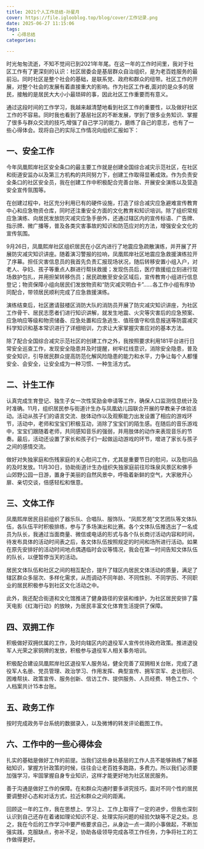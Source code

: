 ```yaml
---
title: 2021个人工作总结-孙星月
cover: https://file.iglooblog.top/blog/cover/工作记录.png
date: 2025-06-27 11:15:06
tags:
  - 心得总结
categories:

---
```


时光匆匆流逝，不知不觉间已到2021年年尾。在这一年的工作时间里，我对于社区工作有了更深刻的认识：社区居委会是基层群众自治组织，是为老百姓服务的最前沿。同时社区是整个社会的基础，是联系党、政府和群众的纽带。社区工作的开展，对整个社会的发展有着直接重大的影响。作为社区工作者,面对的是众多的居民，接触的是居民大大小小最琐碎的事，因此社区工作重要而有意义。

通过这段时间的工作学习，我越来越清楚地看到社区工作的重要性，以及做好社区工作的不容易。同时我也看到了基层社区的不断发展，学到了很多业务知识、掌握了很多与群众交流的技巧,增强了自己学习的能力，磨练了自己的意志，也有了一些心得体会。现将自己的实际工作情况向组织汇报如下：

## 一、安全工作

今年凤凰熙岸社区安全条口的最主要工作就是创建全国综合减灾示范社区，在社区和街道安监办以及第三方机构的共同努力下，创建工作取得显著成效。作为负责安全条口的社区安全员，我在创建工作中积极配合完善台账、开展安全演练以及营造安全宣传氛围等。

在创建过程中，社区充分利用已有的硬件设施，打造了综合减灾应急避难宣传教育中心和应急物资仓库，同时还注重安全方面的文化教育和知识培训。除了组织常规应急演练、向居民发放防灾减灾应急手册外，还通过辖区内的宣传标语、广告牌、指示牌、微广播等，普及各类灾害事故的知识和防范应对的方法，增强安全文化的宣传氛围。

9月26日，凤凰熙岸社区组织居民在小区内进行了地震应急疏散演练，并开展了开展防灾减灾知识讲座。随着演习警报的拉响，凤凰熙岸社区地震应急救援演练拉开了序幕。担任灾害信息员的我首先负责汇报现场状况，随后转移安置小组入户，对老人、孕妇、孩子等重点人群进行帮扶救援；发现伤员后，医疗救援组立刻进行现场救护包扎，并用担架转移伤员；居民疏散至安全区域后，宣传教育小组进行信息登记；物资保障小组向居民们发放物资和“防灾减灾明白卡”……各工作小组有序协同配合，带领居民顺利完成了应急救援演练。

演练结束后，社区邀请鼓楼区消防大队的消防员开展了防灾减灾知识讲座，为社区工作骨干、居民志愿者们进行知识讲解，就发生地震、火灾等灾害后的应急预案、应急响应等级和物资储备、应急处置和应急逃生、值班值守和信息报送等防震减灾科学知识和基本常识进行了详细培训，力求让大家掌握灾害应对的基本方法。

除了配合全国综合减灾示范社区的创建工作之外，我按照要求利用181平台进行日常安全巡查工作，发现安全隐患并及时提醒，树牢红线意识，消除安全隐患，普及安全知识，引导居民群众提高防范化解风险隐患的能力和水平，力争让每个人都懂安全、会安全，让安全成为一种习惯、一种生活方式。

## 二、计生工作

认真完成生育登记、独生子女一次性奖励金申请等工作，确保人口监测信息统计及时准确。11月，组织居民参与街道计生办与凤凰幼儿园联合开展的早教亲子体验活动。活动从孩子们的语言交流、肢体动作以及观察能力出发设置了相应的游戏环节，活动中，老师和宝宝们积极互动，消除了宝宝们的陌生感。在随后的音乐游戏中，宝宝们跟随着老师，共同感知音乐的强弱，并用肢体的动作来表现音乐的节奏。最后，活动还设置了家长和孩子们一起做运动游戏的环节，增进了家长与孩子之间的感情交流。

做好对失独家庭和伤残家庭的关心慰问工作，尤其是重要节日的慰问，以及慰问品的及时发放。11月30日，协助街道计生办组织失独家庭前往珍珠泉风景区和佛手山郊野公园一日游，置身于美丽的自然风景中，呼吸着新鲜的空气，大家敞开心扉、亲切交谈，倍感轻松和惬意。

## 三、文体工作

凤凰熙岸居民目前组织了器乐队、合唱队、服饰队、“凤熙艺苑”文艺团队等文体队伍，各队伍平时积极排练，参与了多场演出和比赛。各个文体队伍推选出了一名成员为队长，我通过当面商量、微信或电话的形式与各个队长商讨活动内容和时间，待发布具体的活动时间表之后，各文体队伍按照规定的时间和场所进行活动。如果在原先安排好的活动时间地点偶遇临时会议等情况，我会在第一时间告知文体队伍的队长，以便暂停当天的活动。

居民文体队伍和社区之间的相互配合，提升了辖区内居民文体活动的质量，满足了辖区群众多层次、多样化需求，从而调动不同年龄、不同性别、不同学历、不同职业的居民积极参与到社区文化活动之中。

此外，我还配合街道和文化馆推进了健身路径的安装和维护，为社区居民安排了露天电影《红海行动》的放映，为居民丰富文化体育生活提供了保障。

## 四、双拥工作

积极做好双拥优属的工作，及时向辖区内的退役军人宣传优待政府政策。推进退役军人光荣之家铜牌的发放，积极参与退役军人相关事务培训。

积极配合建设凤凰熙岸社区退役军人服务站，健全完善了双拥相关台账，完成了退役军人名册、党员管理、政治学习、作用发挥、典型宣传、拥军崇军、走访慰问、困难帮扶、政策宣传、服务创新、信访工作、提供服务、人员经费、特色工作、个人档案共计15本台账。

## 五、政务工作

  按时完成政务平台系统的数据录入，以及微博的转发评论截图工作。

## 六、工作中的一些心得体会

  扎实的基础是做好工作的前提。当我们这些身处基层的工作人员不能够熟练了解基础知识，掌握方针政策的时候，往往会让老百姓多跑路，多费力。所以我们必须要加强学习，牢固掌握自身专业知识，这样才能更好地为社区居民服务。

  善于沟通是做好工作的保障。在和群众沟通时要多讲究技巧，面对不同个性的居民要调整好心态和对话方式，拉近和群众之间的距离。

回顾这一年的工作，我在思想上、学习上、工作上取得了一定的进步，但我也深刻认识到自己还存在着诸如理论知识不足、处理实际问题的经验欠缺等不足之处。总之，我在今后的工作学习中要严格要求自己，从身边一点一滴的小事做起，不断加强实践，克服缺点，弥补不足，协助各级领导完成各项工作任务，力争将社工的工作做得更好。
